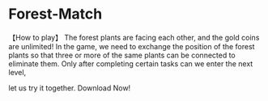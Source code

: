 # Forest-Match
【How to play】
The forest plants are facing each other, and the gold coins are unlimited! In the game, we need to exchange the position of the forest plants so that three or more of the same plants can be connected to eliminate them. Only after completing certain tasks can we enter the next level,

 
let us try it together.
Download Now!
